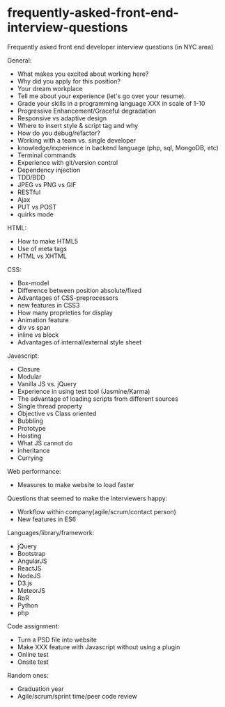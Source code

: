 # frequently-asked-front-end-interview-questions
Frequently asked front end developer interview questions (in NYC area)


General:
- What makes you excited about working here?
- Why did you apply for this position?
- Your dream workplace
- Tell me about your experience (let's go over your resume).
- Grade your skills in a programming language XXX in scale of 1-10 
- Progressive Enhancement/Graceful degradation
- Responsive vs adaptive design
- Where to insert style & script tag and why
- How do you debug/refactor?
- Working with a team vs. single developer
- knowledge/experience in backend language (php, sql, MongoDB, etc)
- Terminal commands
- Experience with git/version control
- Dependency injection
- TDD/BDD
- JPEG vs PNG vs GIF
- RESTful
- Ajax
- PUT vs POST
- quirks mode



HTML:
- How to make HTML5
- Use of meta tags
- HTML vs XHTML



CSS:
- Box-model
- Difference between position absolute/fixed
- Advantages of CSS-preprocessors
- new features in CSS3
- How many proprieties for display
- Animation feature
- div vs span
- inline vs block
- Advantages of internal/external style sheet


Javascript:
- Closure
- Modular
- Vanilla JS vs. jQuery
- Experience in using test tool (Jasmine/Karma)
- The advantage of loading scripts from different sources
- Single thread property
- Objective vs Class oriented
- Bubbling
- Prototype
- Hoisting
- What JS cannot do
- inheritance
- Currying


Web performance:
- Measures to make website to load faster
 

Questions that seemed to make the interviewers happy:
- Workflow within company(agile/scrum/contact person)
- New features in ES6


Languages/library/framework:
- jQuery
- Bootstrap
- AngularJS
- ReactJS
- NodeJS
- D3.js
- MeteorJS
- RoR
- Python
- php





Code assignment:
- Turn a PSD file into website
- Make XXX feature with Javascript without using a plugin
- Online test
- Onsite test


Random ones:
- Graduation year
- Agile/scrum/sprint time/peer code review
 
